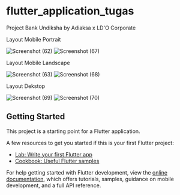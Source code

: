 # flutter_application_tugas

Project Bank Undiksha by Adiaksa x LD'O Corporate

Layout Mobile Portrait

![Screenshot (62)](https://user-images.githubusercontent.com/93781731/196048038-576dda13-cac4-4939-b58a-8770e1b1c098.png) ![Screenshot (67)](https://user-images.githubusercontent.com/93781731/196048097-5a5e3fa3-4baa-49f2-83a6-8f29343b1916.png)

Layout Mobile Landscape

![Screenshot (63)](https://user-images.githubusercontent.com/93781731/196048067-74e0040a-5022-4a6d-867f-98c8cfcbdf3b.png)
![Screenshot (68)](https://user-images.githubusercontent.com/93781731/196048173-19c5c41c-2c8e-4916-91d1-821dddd91fa4.png)

Layout Dekstop

![Screenshot (69)](https://user-images.githubusercontent.com/93781731/196048226-00d941c0-af6a-4bc6-9e77-fd69a8f22bad.png)
![Screenshot (70)](https://user-images.githubusercontent.com/93781731/196048213-d99a0698-8205-4fe0-8ccd-d0f32301def8.png)
  


## Getting Started

This project is a starting point for a Flutter application.

A few resources to get you started if this is your first Flutter project:

- [Lab: Write your first Flutter app](https://docs.flutter.dev/get-started/codelab)
- [Cookbook: Useful Flutter samples](https://docs.flutter.dev/cookbook)

For help getting started with Flutter development, view the
[online documentation](https://docs.flutter.dev/), which offers tutorials,
samples, guidance on mobile development, and a full API reference.

